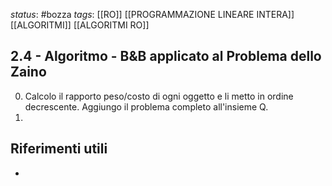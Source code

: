 *status*: #bozza 
*tags*: [[RO]] [[PROGRAMMAZIONE LINEARE INTERA]] [[ALGORITMI]] [[ALGORITMI RO]]

## 2.4 - Algoritmo - B&B applicato al Problema dello Zaino

0. Calcolo il rapporto peso/costo di ogni oggetto e li metto in ordine decrescente. Aggiungo il problema completo all'insieme Q. 
1. 

## Riferimenti utili

* 